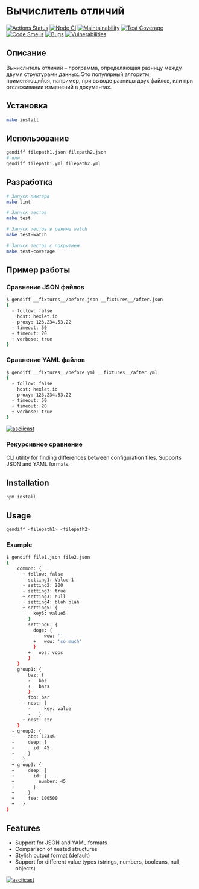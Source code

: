 # Вычислитель отличий

[![Actions Status](https://github.com/asuzdaltcev/frontend-project-46/actions/workflows/hexlet-check.yml/badge.svg)](https://github.com/asuzdaltcev/frontend-project-46/actions)
[![Node CI](https://github.com/asuzdaltcev/frontend-project-46/actions/workflows/tests.yml/badge.svg)](https://github.com/asuzdaltcev/frontend-project-46/actions/workflows/tests.yml)
[![Maintainability](https://sonarcloud.io/api/project_badges/measure?project=asuzdaltcev_frontend-project-46&metric=sqale_rating)](https://sonarcloud.io/summary/new_code?id=asuzdaltcev_frontend-project-46)
[![Test Coverage](https://sonarcloud.io/api/project_badges/measure?project=asuzdaltcev_frontend-project-46&metric=coverage)](https://sonarcloud.io/summary/new_code?id=asuzdaltcev_frontend-project-46)
[![Code Smells](https://sonarcloud.io/api/project_badges/measure?project=asuzdaltcev_frontend-project-46&metric=code_smells)](https://sonarcloud.io/summary/new_code?id=asuzdaltcev_frontend-project-46)
[![Bugs](https://sonarcloud.io/api/project_badges/measure?project=asuzdaltcev_frontend-project-46&metric=bugs)](https://sonarcloud.io/summary/new_code?id=asuzdaltcev_frontend-project-46)
[![Vulnerabilities](https://sonarcloud.io/api/project_badges/measure?project=asuzdaltcev_frontend-project-46&metric=vulnerabilities)](https://sonarcloud.io/summary/new_code?id=asuzdaltcev_frontend-project-46)

## Описание

Вычислитель отличий – программа, определяющая разницу между двумя структурами данных. Это популярный алгоритм, применяющийся, например, при выводе разницы двух файлов, или при отслеживании изменений в документах.

## Установка

```bash
make install
```

## Использование

```bash
gendiff filepath1.json filepath2.json
# или
gendiff filepath1.yml filepath2.yml
```

## Разработка

```bash
# Запуск линтера
make lint

# Запуск тестов
make test

# Запуск тестов в режиме watch
make test-watch

# Запуск тестов с покрытием
make test-coverage
```

## Пример работы

### Сравнение JSON файлов

```bash
$ gendiff __fixtures__/before.json __fixtures__/after.json
{
  - follow: false
    host: hexlet.io
  - proxy: 123.234.53.22
  - timeout: 50
  + timeout: 20
  + verbose: true
}
```

### Сравнение YAML файлов

```bash
$ gendiff __fixtures__/before.yml __fixtures__/after.yml
{
  - follow: false
    host: hexlet.io
  - proxy: 123.234.53.22
  - timeout: 50
  + timeout: 20
  + verbose: true
}
```

[![asciicast](https://asciinema.org/a/GPUx8u8X5CkcZev2MCddWJPW3.svg)](https://asciinema.org/a/GPUx8u8X5CkcZev2MCddWJPW3)

### Рекурсивное сравнение

CLI utility for finding differences between configuration files. Supports JSON and YAML formats.

## Installation

```bash
npm install
```

## Usage

```bash
gendiff <filepath1> <filepath2>
```

### Example

```bash
$ gendiff file1.json file2.json
{
    common: {
      + follow: false
        setting1: Value 1
      - setting2: 200
      - setting3: true
      + setting3: null
      + setting4: blah blah
      + setting5: {
          key5: value5
        }
        setting6: {
          doge: {
          -   wow: ''
          +   wow: 'so much'
          }
        +   ops: vops
        }
    }
    group1: {
        baz: {
        -   bas
        +   bars
        }
        foo: bar
      - nest: {
        -     key: value
        -   }
      + nest: str
    }
  - group2: {
  -     abc: 12345
  -     deep: {
  -       id: 45
  -     }
  -   }
  + group3: {
  +     deep: {
  +       id: {
  +         number: 45
  +       }
  +     }
  +     fee: 100500
  +   }
}
```

## Features

- Support for JSON and YAML formats
- Comparison of nested structures
- Stylish output format (default)
- Support for different value types (strings, numbers, booleans, null, objects)

[![asciicast](https://asciinema.org/a/hTXWYXRXfhFpqXYUJoOViG8xY.svg)](https://asciinema.org/a/hTXWYXRXfhFpqXYUJoOViG8xY)